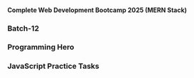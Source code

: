 #### Complete Web Development Bootcamp 2025 (MERN Stack)
### Batch-12
### Programming Hero
### JavaScript Practice Tasks
